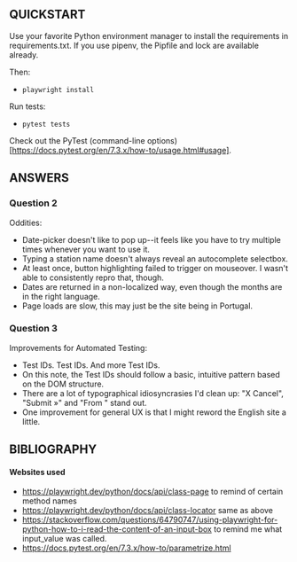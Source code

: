 ## QUICKSTART

Use your favorite Python environment manager to install the requirements in requirements.txt. If you use
pipenv, the Pipfile and lock are available already.

Then:

* `playwright install`

Run tests:

* `pytest tests`

Check out the PyTest (command-line options)[https://docs.pytest.org/en/7.3.x/how-to/usage.html#usage].

## ANSWERS

### Question 2

Oddities:

* Date-picker doesn't like to pop up--it feels like you have to try multiple times whenever you want to
use it.
* Typing a station name doesn't always reveal an autocomplete selectbox.
* At least once, button highlighting failed to trigger on mouseover. I wasn't able to consistently repro
that, though.
* Dates are returned in a non-localized way, even though the months are in the right language.
* Page loads are slow, this may just be the site being in Portugal.

### Question 3

Improvements for Automated Testing:

* Test IDs. Test IDs. And more Test IDs.
* On this note, the Test IDs should follow a basic, intuitive pattern based on the DOM structure.
* There are a lot of typographical idiosyncrasies I'd clean up: "X Cancel", "Submit »" and "From " stand out.
* One improvement for general UX is that I might reword the English site a little.

## BIBLIOGRAPHY

#### Websites used

* https://playwright.dev/python/docs/api/class-page to remind of certain method names
* https://playwright.dev/python/docs/api/class-locator same as above
* https://stackoverflow.com/questions/64790747/using-playwright-for-python-how-to-i-read-the-content-of-an-input-box to remind me what input_value was called.
* https://docs.pytest.org/en/7.3.x/how-to/parametrize.html
